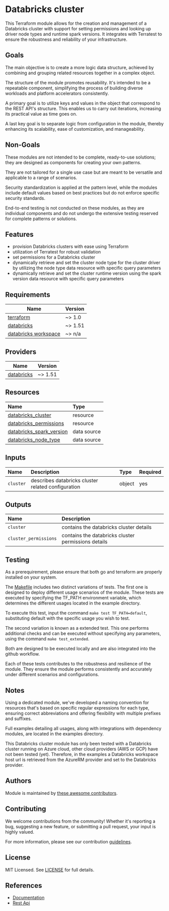 # Databricks cluster

This Terraform module allows for the creation and management of a Databricks cluster with support for setting permissions and looking up driver node types and runtime spark versions. It integrates with Terratest to ensure the robustness and reliability of your infrastructure.

## Goals

The main objective is to create a more logic data structure, achieved by combining and grouping related resources together in a complex object.

The structure of the module promotes reusability. It's intended to be a repeatable component, simplifying the process of building diverse workloads and platform accelerators consistently.

A primary goal is to utilize keys and values in the object that correspond to the REST API's structure. This enables us to carry out iterations, increasing its practical value as time goes on.

A last key goal is to separate logic from configuration in the module, thereby enhancing its scalability, ease of customization, and manageability.

## Non-Goals

These modules are not intended to be complete, ready-to-use solutions; they are designed as components for creating your own patterns.

They are not tailored for a single use case but are meant to be versatile and applicable to a range of scenarios.

Security standardization is applied at the pattern level, while the modules include default values based on best practices but do not enforce specific security standards.

End-to-end testing is not conducted on these modules, as they are individual components and do not undergo the extensive testing reserved for complete patterns or solutions.

## Features

- provision Databricks clusters with ease using Terraform
- utilization of Terratest for robust validation
- set permissions for a Databricks cluster
- dynamically retrieve and set the cluster node type for the cluster driver by utilizing the node type data resource with specific query parameters
- dynamically retrieve and set the cluster runtime version using the spark version data resource with specific query parameters

## Requirements

| Name | Version |
|------|---------|
| <a name="requirement_terraform"></a> [terraform](#requirement\_terraform) | ~> 1.0 |
| <a name="requirement_databricks"></a> [databricks](#requirement\_databricks) | ~> 1.51 |
| <a name="requirement_databricks_workspace"></a> [databricks workspace](#requirement\_databricks_workspace) | ~> n/a |

## Providers

| Name | Version |
|------|---------|
| <a name="provider_databricks"></a> [databricks](#provider\_databricks) | ~> 1.51 |

## Resources

| Name | Type |
| :-- | :-- |
| [databricks_cluster](https://registry.terraform.io/providers/databricks/databricks/latest/docs/resources/cluster) | resource |
| [databricks_permissions](https://registry.terraform.io/providers/databricks/databricks/latest/docs/resources/permissions) | resource |
| [databricks_spark_version](https://registry.terraform.io/providers/databricks/databricks/latest/docs/data-sources/spark_version) | data source |
| [databricks_node_type](https://registry.terraform.io/providers/databricks/databricks/latest/docs/data-sources/node_type) | data source |

## Inputs

| Name | Description | Type | Required |
| :-- | :-- | :-- | :-- |
| `cluster` | describes databricks cluster related configuration | object | yes |

## Outputs

| Name | Description |
| :-- | :-- |
| `cluster` | contains the databricks cluster details |
| `cluster_permissions` | contains the databricks cluster permissions details |

## Testing

As a prerequirement, please ensure that both go and terraform are properly installed on your system.

The [Makefile](Makefile) includes two distinct variations of tests. The first one is designed to deploy different usage scenarios of the module. These tests are executed by specifying the TF_PATH environment variable, which determines the different usages located in the example directory.

To execute this test, input the command ```make test TF_PATH=default```, substituting default with the specific usage you wish to test.

The second variation is known as a extended test. This one performs additional checks and can be executed without specifying any parameters, using the command ```make test_extended```.

Both are designed to be executed locally and are also integrated into the github workflow.

Each of these tests contributes to the robustness and resilience of the module. They ensure the module performs consistently and accurately under different scenarios and configurations.

## Notes

Using a dedicated module, we've developed a naming convention for resources that's based on specific regular expressions for each type, ensuring correct abbreviations and offering flexibility with multiple prefixes and suffixes.

Full examples detailing all usages, along with integrations with dependency modules, are located in the examples directory.

This Databricks cluster module has only been tested with a Databricks cluster running on Azure cloud, other cloud providers (AWS or GCP) have not been tested (yet). Therefore, in the examples a Databricks workspace host url is retrieved from the AzureRM provider and set to the Databricks provider. 

## Authors

Module is maintained by [these awesome contributors](https://github.com/cloudnationhq/terraform-db-cl/graphs/contributors).

## Contributing

We welcome contributions from the community! Whether it's reporting a bug, suggesting a new feature, or submitting a pull request, your input is highly valued.

For more information, please see our contribution [guidelines](./CONTRIBUTING.md).

## License

MIT Licensed. See [LICENSE](https://github.com/cloudnationhq/terraform-db-cl/blob/main/LICENSE) for full details.

## References

- [Documentation](https://learn.microsoft.com/en-us/azure/databricks)
- [Rest Api](https://docs.databricks.com/api/azure/workspace/clusters)
